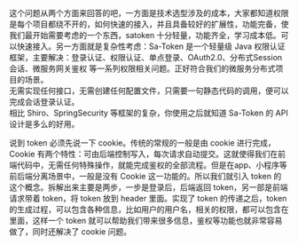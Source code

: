 这个问题从两个方面来回答的吧，一方面是技术选型涉及的成本，大家都知道权限是每个项目都绕不开的，如何快速的接入，并且具备较好的扩展性，功能完备，使我们最开始需要考虑的一个东西，satoken 十分轻量，功能齐全，学习成本低。可以快速接入。另一方面就是复杂性考虑：Sa-Token 是一个轻量级 Java 权限认证框架，主要解决：登录认证、权限认证、单点登录、OAuth2.0、分布式Session会话、微服务网关鉴权 等一系列权限相关问题。正好符合我们的微服务分布式项目的场景。<br />无需实现任何接口，无需创建任何配置文件，只需要一句静态代码的调用，便可以完成会话登录认证。<br />相比 Shiro、SpringSecurity 等框架的复杂，你使用之后就知道 Sa-Token 的 API 设计是多么的好用。

说到 token 必须先说一下 cookie。传统的常规的一般是由 cookie 进行完成，Cookie 有两个特性：可由后端控制写入，每次请求自动提交。这就使得我们在前端代码中，无需任何特殊操作，就能完成鉴权的全部流程。但是在app、小程序等前后端分离场景中，一般是没有 Cookie 这一功能的。所以我们就引入 token 的这个概念。拆解出来主要是两步，一步是登录后，后端返回 token，另一部是前端请求带着 token，将 token 放到 header 里面。实现了 token 的传递之后，token 的生成过程，可以包含各种信息，比如用户的用户名，相关的权限，都可以包含在里面，这样一个 token 就可以帮助我们带来很多信息，鉴权等功能也就非常容易做了，同时还解决了 cookie 问题。
